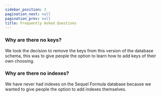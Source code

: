 ```yaml
---
sidebar_position: 2
pagination_next: null
pagination_prev: null
title: Frequently Asked Questions
---
```


### Why are there no keys?

We took the decision to remove the keys from this version of the database schema, this was to give people the option to learn how to add keys of their own choosing. 

### Why are there no indexes?

We have never had indexes on the Sequel Formula database because we wanted to give people the option to add indexes themselves.